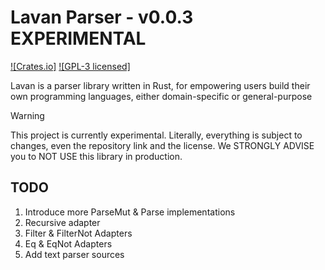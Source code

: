 # Lavan Parser - v0.0.3 EXPERIMENTAL

[![Crates.io]][crates-url]
[![GPL-3 licensed]][mit-url]

[crates-url]: https://crates.io/crates/lavan
[mit-url]: https://github.com/sabivtuber/Lavan/blob/main/LICENSE

Lavan is a parser library written in Rust, for empowering users build their own programming languages, either domain-specific or general-purpose

> [!WARNING]  
> This project is currently experimental. Literally, everything is subject to changes, even the repository link and the license. We STRONGLY ADVISE you to NOT USE this library in production.

## TODO
1. Introduce more ParseMut & Parse implementations
3. Recursive adapter
4. Filter & FilterNot Adapters
5. Eq & EqNot Adapters
6. Add text parser sources